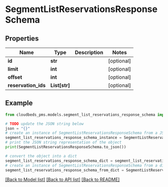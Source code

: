 # SegmentListReservationsResponseSchema


## Properties

Name | Type | Description | Notes
------------ | ------------- | ------------- | -------------
**id** | **str** |  | [optional] 
**limit** | **int** |  | [optional] 
**offset** | **int** |  | [optional] 
**reservation_ids** | **List[str]** |  | [optional] 

## Example

```python
from cloudbeds_pms.models.segment_list_reservations_response_schema import SegmentListReservationsResponseSchema

# TODO update the JSON string below
json = "{}"
# create an instance of SegmentListReservationsResponseSchema from a JSON string
segment_list_reservations_response_schema_instance = SegmentListReservationsResponseSchema.from_json(json)
# print the JSON string representation of the object
print(SegmentListReservationsResponseSchema.to_json())

# convert the object into a dict
segment_list_reservations_response_schema_dict = segment_list_reservations_response_schema_instance.to_dict()
# create an instance of SegmentListReservationsResponseSchema from a dict
segment_list_reservations_response_schema_from_dict = SegmentListReservationsResponseSchema.from_dict(segment_list_reservations_response_schema_dict)
```
[[Back to Model list]](../README.md#documentation-for-models) [[Back to API list]](../README.md#documentation-for-api-endpoints) [[Back to README]](../README.md)


